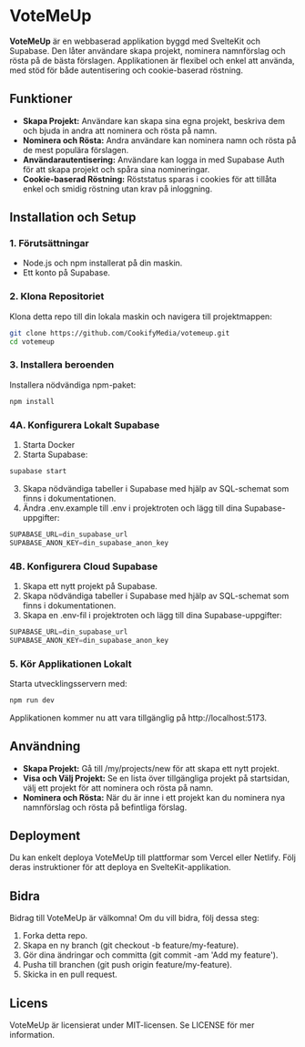 # VoteMeUp

**VoteMeUp** är en webbaserad applikation byggd med SvelteKit och Supabase. Den låter användare skapa projekt, nominera namnförslag och rösta på de bästa förslagen. Applikationen är flexibel och enkel att använda, med stöd för både autentisering och cookie-baserad röstning.

## Funktioner

- **Skapa Projekt:** Användare kan skapa sina egna projekt, beskriva dem och bjuda in andra att nominera och rösta på namn.
- **Nominera och Rösta:** Andra användare kan nominera namn och rösta på de mest populära förslagen.
- **Användarautentisering:** Användare kan logga in med Supabase Auth för att skapa projekt och spåra sina nomineringar.
- **Cookie-baserad Röstning:** Röststatus sparas i cookies för att tillåta enkel och smidig röstning utan krav på inloggning.

## Installation och Setup

### 1. Förutsättningar

- Node.js och npm installerat på din maskin.
- Ett konto på Supabase.

### 2. Klona Repositoriet

Klona detta repo till din lokala maskin och navigera till projektmappen:

```bash
git clone https://github.com/CookifyMedia/votemeup.git
cd votemeup
```

### 3. Installera beroenden

Installera nödvändiga npm-paket:

```bash
npm install
```

### 4A. Konfigurera Lokalt Supabase

1. Starta Docker
2. Starta Supabase:

```bash
supabase start 
```

3. Skapa nödvändiga tabeller i Supabase med hjälp av SQL-schemat som finns i dokumentationen.
4. Ändra .env.example till .env i projektroten och lägg till dina Supabase-uppgifter:

```js
SUPABASE_URL=din_supabase_url  
SUPABASE_ANON_KEY=din_supabase_anon_key
```

### 4B. Konfigurera Cloud Supabase

1. Skapa ett nytt projekt på Supabase.
2. Skapa nödvändiga tabeller i Supabase med hjälp av SQL-schemat som finns i dokumentationen.
3. Skapa en .env-fil i projektroten och lägg till dina Supabase-uppgifter:

```js
SUPABASE_URL=din_supabase_url  
SUPABASE_ANON_KEY=din_supabase_anon_key
```

### 5. Kör Applikationen Lokalt

Starta utvecklingsservern med:

```bash
npm run dev
```

Applikationen kommer nu att vara tillgänglig på http://localhost:5173.

## Användning

- **Skapa Projekt:** Gå till /my/projects/new för att skapa ett nytt projekt.
- **Visa och Välj Projekt:** Se en lista över tillgängliga projekt på startsidan, välj ett projekt för att nominera och rösta på namn.
- **Nominera och Rösta:** När du är inne i ett projekt kan du nominera nya namnförslag och rösta på befintliga förslag.

## Deployment

Du kan enkelt deploya VoteMeUp till plattformar som Vercel eller Netlify. Följ deras instruktioner för att deploya en SvelteKit-applikation.

## Bidra

Bidrag till VoteMeUp är välkomna! Om du vill bidra, följ dessa steg:

1. Forka detta repo.
2. Skapa en ny branch (git checkout -b feature/my-feature).
3. Gör dina ändringar och committa (git commit -am 'Add my feature').
4. Pusha till branchen (git push origin feature/my-feature).
5. Skicka in en pull request.

## Licens

VoteMeUp är licensierat under MIT-licensen. Se LICENSE för mer information.
